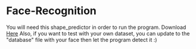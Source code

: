 # Face-Recognition
You will need this shape_predictor in order to run the program. Download [Here](https://drive.google.com/file/d/1eqelCtr_TaksnM2R3fU7QY31w1iO9YhL/view?usp=drive_link)
Also, if you want to test with your own dataset, you can update to the "database" file with your face then let the program detect it :)
